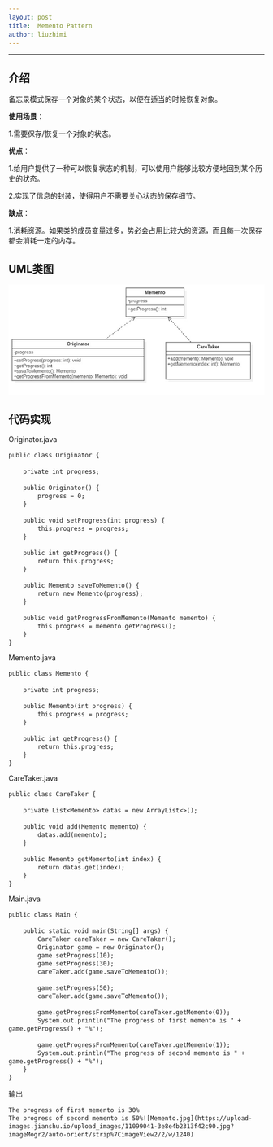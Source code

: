 ```yaml
---
layout: post
title:  Memento Pattern
author: liuzhimi
---
```

-----
## 介绍
备忘录模式保存一个对象的某个状态，以便在适当的时候恢复对象。

**使用场景**：

1.需要保存/恢复一个对象的状态。

**优点**：

1.给用户提供了一种可以恢复状态的机制，可以使用户能够比较方便地回到某个历史的状态。

2.实现了信息的封装，使得用户不需要关心状态的保存细节。

**缺点**：

1.消耗资源。如果类的成员变量过多，势必会占用比较大的资源，而且每一次保存都会消耗一定的内存。

## UML类图

![](https://github.com/liuzhimi/liuzhimi.github.io/blob/master/images/Memento.jpg?raw=true)

## 代码实现
Originator.java
```
public class Originator {
	
	private int progress;
	
	public Originator() {
		progress = 0;
	}
	
	public void setProgress(int progress) {
		this.progress = progress;
	}
	
	public int getProgress() {
		return this.progress;
	}
	
	public Memento saveToMemento() {
		return new Memento(progress);
	}
	
	public void getProgressFromMemento(Memento memento) {
		this.progress = memento.getProgress();
	}
}
```
Memento.java
```
public class Memento {

	private int progress;
	
	public Memento(int progress) {
		this.progress = progress;
	}
	
	public int getProgress() {
		return this.progress;
	}
}
```
CareTaker.java
```
public class CareTaker {

	private List<Memento> datas = new ArrayList<>();
	
	public void add(Memento memento) {
		datas.add(memento);
	}
	
	public Memento getMemento(int index) {
		return datas.get(index);
	}
}
```
Main.java
```
public class Main {

	public static void main(String[] args) {
		CareTaker careTaker = new CareTaker();
		Originator game = new Originator();
		game.setProgress(10);
		game.setProgress(30);
		careTaker.add(game.saveToMemento());
		
		game.setProgress(50);
		careTaker.add(game.saveToMemento());
		
		game.getProgressFromMemento(careTaker.getMemento(0));
		System.out.println("The progress of first memento is " + game.getProgress() + "%");
		
		game.getProgressFromMemento(careTaker.getMemento(1));
		System.out.println("The progress of second memento is " + game.getProgress() + "%");
	}
}
```
输出
```
The progress of first memento is 30%
The progress of second memento is 50%![Memento.jpg](https://upload-images.jianshu.io/upload_images/11099041-3e8e4b2313f42c90.jpg?imageMogr2/auto-orient/strip%7CimageView2/2/w/1240)

```

